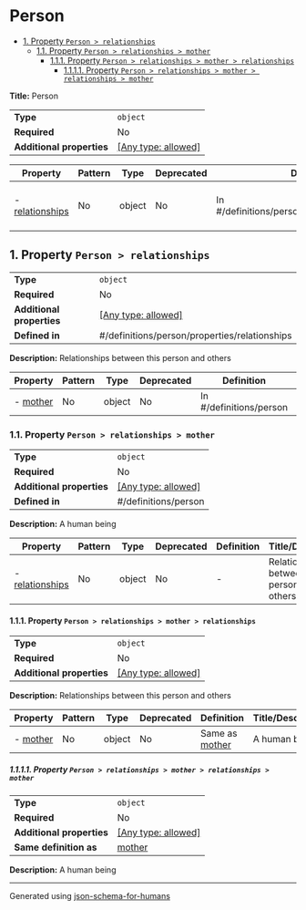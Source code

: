 # Person

- [1. Property `Person > relationships`](#relationships-68697073)
  - [1.1. Property `Person > relationships > mother`](#relationships_mother-74686572)
    - [1.1.1. Property `Person > relationships > mother > relationships`](#relationships_mother_relationships-68697073)
      - [1.1.1.1. Property `Person > relationships > mother > relationships > mother`](#relationships_mother_relationships_mother-74686572)

**Title:** Person

|                           |                                                                           |
| ------------------------- | ------------------------------------------------------------------------- |
| **Type**                  | `object`                                                                  |
| **Required**              | No                                                                        |
| **Additional properties** | [[Any type: allowed]](# "Additional Properties of any type are allowed.") |

| Property                                    | Pattern | Type   | Deprecated | Definition                                       | Title/Description                            |
| ------------------------------------------- | ------- | ------ | ---------- | ------------------------------------------------ | -------------------------------------------- |
| - [relationships](#relationships-68697073 ) | No      | object | No         | In #/definitions/person/properties/relationships | Relationships between this person and others |

## <a name="relationships-68697073"></a>1. Property `Person > relationships`

|                           |                                                                           |
| ------------------------- | ------------------------------------------------------------------------- |
| **Type**                  | `object`                                                                  |
| **Required**              | No                                                                        |
| **Additional properties** | [[Any type: allowed]](# "Additional Properties of any type are allowed.") |
| **Defined in**            | #/definitions/person/properties/relationships                             |

**Description:** Relationships between this person and others

| Property                                    | Pattern | Type   | Deprecated | Definition              | Title/Description |
| ------------------------------------------- | ------- | ------ | ---------- | ----------------------- | ----------------- |
| - [mother](#relationships_mother-74686572 ) | No      | object | No         | In #/definitions/person | A human being     |

### <a name="relationships_mother-74686572"></a>1.1. Property `Person > relationships > mother`

|                           |                                                                           |
| ------------------------- | ------------------------------------------------------------------------- |
| **Type**                  | `object`                                                                  |
| **Required**              | No                                                                        |
| **Additional properties** | [[Any type: allowed]](# "Additional Properties of any type are allowed.") |
| **Defined in**            | #/definitions/person                                                      |

**Description:** A human being

| Property                                                         | Pattern | Type   | Deprecated | Definition | Title/Description                            |
| ---------------------------------------------------------------- | ------- | ------ | ---------- | ---------- | -------------------------------------------- |
| - [relationships](#relationships_mother_relationships-68697073 ) | No      | object | No         | -          | Relationships between this person and others |

#### <a name="relationships_mother_relationships-68697073"></a>1.1.1. Property `Person > relationships > mother > relationships`

|                           |                                                                           |
| ------------------------- | ------------------------------------------------------------------------- |
| **Type**                  | `object`                                                                  |
| **Required**              | No                                                                        |
| **Additional properties** | [[Any type: allowed]](# "Additional Properties of any type are allowed.") |

**Description:** Relationships between this person and others

| Property                                                         | Pattern | Type   | Deprecated | Definition                                        | Title/Description |
| ---------------------------------------------------------------- | ------- | ------ | ---------- | ------------------------------------------------- | ----------------- |
| - [mother](#relationships_mother_relationships_mother-74686572 ) | No      | object | No         | Same as [mother](#relationships_mother-74686572 ) | A human being     |

##### <a name="relationships_mother_relationships_mother-74686572"></a>1.1.1.1. Property `Person > relationships > mother > relationships > mother`

|                           |                                                                           |
| ------------------------- | ------------------------------------------------------------------------- |
| **Type**                  | `object`                                                                  |
| **Required**              | No                                                                        |
| **Additional properties** | [[Any type: allowed]](# "Additional Properties of any type are allowed.") |
| **Same definition as**    | [mother](#relationships_mother)                                           |

**Description:** A human being

----------------------------------------------------------------------------------------------------------------------------
Generated using [json-schema-for-humans](https://github.com/coveooss/json-schema-for-humans)
